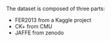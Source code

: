 The dataset is composed of three parts:

*  FER2013 from a Kaggle project
*  CK+ from CMU
*  JAFFE from zenodo


